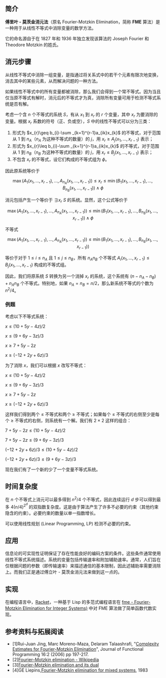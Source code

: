 ## 简介

**傅里叶 - 莫茨金消元法**（原名 Fourier-Motzkin Elimination，简称 **FME** 算法）是一种用于从线性不等式中消除变量的数学方法。

它的命名源自于在 1827 年和 1936 年独立发现该算法的 Joseph Fourier 和 Theodore Motzkin 的姓氏。

## 消元步骤

从线性不等式中消除一组变量，是指通过将关系式中的若干个元素有限次地变换，消去其中的某些元素，从而解决问题的一种方法。

如果线性不等式中的所有变量都被消除，那么我们会得到一个常不等式。因为当且仅当原不等式有解时，消元后的不等式才为真，消除所有变量可用于检测不等式系统是否有解。

考虑一个含 $n$ 个不等式的系统 $S$，有从 $x_{1}$ 到 $x_{r}$ 的 $r$ 个变量，其中 $x_{r}$ 为要消除的变量。根据 $x_r$ 系数的符号（正、负或空），$S$ 中的线性不等式可以分为三类：

1. 形式为 $x_{r}\geq b_{i}-\sum _{k=1}^{r-1}a_{ik}x_{k}$ 的不等式，对于范围从 $1$ 到 $n_{A}$（$n_{A}$ 为这种不等式的数量）的 $j$，用 $x_{r}\geq A_{j}(x_{1},\dots ,x_{r-1})$ 表示；
2. 形式为 $x_{r}\leq b_{i}-\sum _{k=1}^{r-1}a_{ik}x_{k}$ 的不等式，对于范围从 $1$ 到 $n_{B}$（$n_{B}$ 为这种不等式的数量）的 $j$，用 $x_{r}\leq B_{j}(x_{1},\dots ,x_{r-1})$ 表示；
3. 不包含 $x_{r}$ 的不等式，设它们构成的不等式组为 $\phi$。

因此原系统等价于

$$
\max(A_{1}(x_{1},\dots ,x_{r-1}),\dots ,A_{n_{A}}(x_{1},\dots ,x_{r-1}))\leq x_{r}\leq \min(B_{1}(x_{1},\dots ,x_{r-1}),\dots ,B_{n_{B}}(x_{1},\dots ,x_{r-1}))\wedge \phi
$$

消元包括产生一个等价于 $\exists x_{r}~S$ 的系统。显然，这个公式等价于

$$
\max(A_{1}(x_{1},\dots ,x_{r-1}),\dots ,A_{n_{A}}(x_{1},\dots ,x_{r-1}))\leq \min(B_{1}(x_{1},\dots ,x_{r-1}),\dots ,B_{n_{B}}(x_{1},\dots ,x_{r-1}))\wedge \phi
$$

不等式

$$
\max(A_{1}(x_{1},\dots ,x_{r-1}),\dots ,A_{n_{A}}(x_{1},\dots ,x_{r-1}))\leq \min(B_{1}(x_{1},\dots ,x_{r-1}),\dots ,B_{n_{B}}(x_{1},\dots ,x_{r-1}))
$$

等价于对于 $1 \leq i \leq n_{A}$ 且 $1\leq j\leq n_{B}$，所有 $n_{A}n_{B}$ 个不等式 $A_{i}(x_{1},\dots ,x_{r-1})\leq B_{j}(x_{1},\dots ,x_{r-1})$ 构成的不等式组。

因此，我们将原系统 $S$ 转换为另一个消掉 $x_{r}$ 的系统，这个系统有 $(n-n_{A}-n_{B})+n_{A}n_{B}$ 个不等式。特别地，如果 $n_{A}=n_{B}=n/2$，那么新系统不等式的个数为 $n^{2}/4$。

### 例题

考虑以下不等式系统：

$x \leq (10 + 5y - 4z)/2$

$x \leq (9 + 6y - 3z)/3$

$x \geq 7 + 5y - 2z$

$x \geq (-12 + 2y + 6z)/3$

为了消除 $x$，我们可以根据 $x$ 改写不等式：

$x \leq (10 + 5y - 4z)/2$

$x \leq (9 + 6y - 3z)/3$

$x \geq 7 + 5y - 2z$

$x \geq (-12 + 2y + 6z)/3$

这样我们得到两个 $\leq$ 不等式和两个 $\geq$ 不等式；如果每个 $\leq$ 不等式的右侧至少是每个 $\geq$ 不等式的右侧，则系统有一个解。我们有 $2\times2$ 这样的组合：

$7 + 5y - 2z \leq  (10 + 5y - 4z)/2$

$7 + 5y - 2z \leq  (9 + 6y - 3z)/3$

$(-12 + 2y + 6z)/3 \leq (10 + 5y - 4z)/2$

$(-12 + 2y + 6z)/3 \leq (9 + 6y - 3z)/3$

现在我们有了一个新的少了一个变量不等式系统。

## 时间复杂度

在 $n$ 个不等式上消元可以最多得到 $n^{2}/4$ 个不等式，因此连续运行 $d$ 步可以得到最多 $4(n/4)^{2^{d}}$ 的双指数复杂度。这是由于算法产生了许多不必要的约束（其他约束隐含的约束）。必要约束的数量以单一指数增长。

可以使用线性规划 (Linear Programming, LP) 检测不必要的约束。

## 应用

信息论的可实现性证明保证了存在性能良好的编码方案的条件。这些条件通常使用线性不等式系统描述。系统的变量包括传输速率和附加辅助速率。通常，人们旨在仅根据问题的参数（即传输速率）来描述通信的基本限制，因此述辅助率需要消除上。而我们正是通过傅立叶 - 莫茨金消元法来做到这一点的。

## 实现

在编程语言中，[Racket](https://racket-lang.org/)，一种基于 Lisp 的多范式编程语言在 [fme - Fourier-Motzkin Elimination for Integer Systems)](https://docs.racket-lang.org/fme/index.html) 中对 FME 算法做了简单函数代数实现。

## 参考资料与拓展阅读

- [1]Rui-Juan Jing, Marc Moreno-Maza, Delaram Talaashrafi, "[Complexity Estimates for Fourier-Motzkin Elimination](https://arxiv.org/abs/1811.01510)", Journal of Functional Programming 16:2 (2006) pp 197-217.
- [2][Fourier–Motzkin elimination - Wikipedia](<https://en.wikipedia.org/wiki/Fourier%E2%80%93Motzkin_elimination>)
- [3][Fourier-Motzkin elimination and its dual](<https://www.sciencedirect.com/science/article/pii/0097316573900046>)
- [4]GE Liepins,[Fourier-Motzkin elimination for mixed systems](https://www.osti.gov/servlets/purl/5860090), 1983
